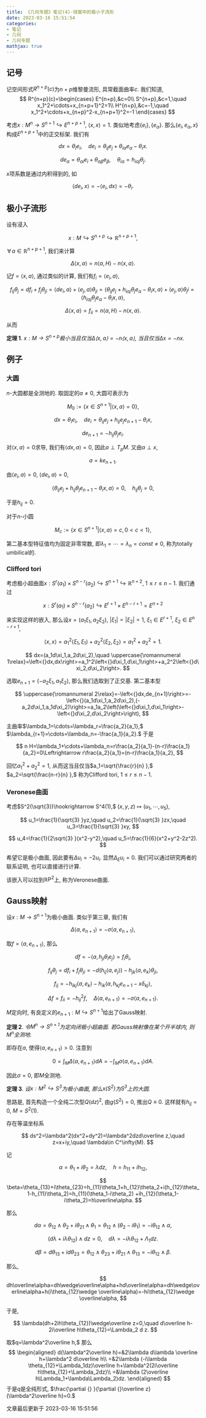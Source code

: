 ```yaml
---
title: 《几何专题》笔记(4)-球面中的极小子流形
date: 2023-03-16 15:51:54
categories: 
- 笔记
- 几何
- 几何专题
mathjax: true
---
```


## 记号

记空间形式$R^{n+p}(c)$为$n+p$维黎曼流形, 具常截面曲率$c$. 我们知道,
$$
R^{n+p}(c)=\begin{cases}
 E^{n+p},&c=0\\
 S^{n+p},&c=1,\quad x_1^2+\cdots+x_{n+p+1}^2=1\\
 H^{n+p},&c=-1,\quad x_1^2+\cdots+x_{n+p}^2-x_{n+p+1}^2=-1
 \end{cases}
$$

考虑$x:M^n\rightarrow S^{n+1}\hookrightarrow E^{n+p+1},$
$\left<{}x,x\right>=1.$ 类似地考虑$\{e_i\},\{e_\alpha\}.$
那么$\{e_i,e_\alpha,x\}$构成$E^{n+p+1}$中的正交标架. 我们有


$$
dx=\theta_ie_i,\quad de_i=\theta_{ij}e_j+\theta_{i\alpha}e_\alpha-\theta_ix.
$$




$$
de_\alpha=\theta_{\alpha i}e_i+\theta_{\alpha\beta}e_\beta,\quad \theta_{i\alpha}=h_{i\alpha j}\theta_j.
$$


$x$项系数是通过内积得到的, 如


$$
\left<{}de_i,x\right>=-\left<{}e_i,dx\right>=-\theta_i.
$$



## 极小子流形

设有浸入


$$
x:M\hookrightarrow S^{n+p}\hookrightarrow \mathbb{R}^{n+p+1},
$$


$\,\forall\,a\in \mathbb{R}^{n+p+1},$ 我们来计算


$$
\Delta\left<{}x,a\right>=n\left<{}a,H\right>-n\left<{}x,a\right>.
$$


记$f=\left<{}x,a\right>,$ 通过类似的计算,
我们有$f_i=\left<{}e_i,a\right>,$


$$
f_{ij}\theta_j=df_i+f_j\theta_{ji}=\left<{}de_i,a\right>+\left<{}e_j,a\right>\theta_{ji}=\left<{}\theta_{ij}e_j+h_{i\alpha j}\theta_je_\alpha-\theta_ix,a\right>+\left<{}e_j,a\right>\theta_ji=\left<{}h_{i\alpha j}\theta_je_\alpha-\theta_ix,a\right>,
$$




$$
\Delta\left<{}x,a\right>=f_{ii}=n\left<{}a,H\right>-n\left<{}x,a\right>.
$$



从而

**定理 1**. *$x:M\rightarrow S^{n+p}$极小当且仅当$\Delta\left<{}x,a\right>=-n\left<{}x,a\right>,$ 当且仅当$\Delta x=-nx.$* 

## 例子

### 大圆

$n$-大圆都是全测地的. 取固定的$a\neq 0,$ 大圆可表示为


$$
M_0:=\{x\in S^{n+1}|\left<{}x,a\right>=0\},
$$




$$
dx=\theta_i e_i,\quad de_i=\theta_{ij}e_j+h_{ij}e_je_{n+1}-\theta_ix,
$$




$$
de_{n+1}=-h_{ij}\theta_je_i.
$$

 对$\left<{}x,a\right>=0$求导,
我们有$\left<{}dx,a\right>=0,$ 因此$a\perp T_pM.$ 又由$a\perp x,$


$$
a=ke_{n+1}.
$$

 由$\left<{}e_i,a\right>=0,$ $\left<{}de_i,a\right>=0,$


$$
\left<{}\theta_{ij}e_j+h_{ij}\theta_je_{n+1}-\theta_ix,a\right>=0,\quad h_{ij}\theta_j=0,
$$


于是$h_{ij}=0.$

对于$n$-小圆 

$$
M_c:=\{x\in S^{n+1}|\left<{}x,a\right>=c,0<c<1\},
$$


第二基本型特征值均为固定非零常数,
即$\lambda_1=\cdots=\lambda_n=const\neq 0,$ 称为totally umbilical的.

### Clifford tori

考虑极小超曲面$x:S^r(a_1)\times S^{n-r}(a_2)\hookrightarrow S^{n+1}\hookrightarrow \mathbb{R}^{n+2},$
$1\le r\le n-1.$ 我们通过


$$
x:S^r(a_1)\times S^{n-r}(a_2)\hookrightarrow E^{r+1}\times E^{n-r+1}=E^{n+2}
$$

来实现这样的嵌入,
那么设$x=(a_1\xi_1,a_2\xi_2),$ $|\xi_1|=|\xi_2|=1,$ $\xi_1\in E^{r+1},$
$\xi_2\in E^{n-r+1},$


$$
\left<{}x,x\right>=a_1^2\left<{}\xi_1,\xi_1\right>+a_2^2\left<{}\xi_2,\xi_2\right>=a_1^2+a_2^2=1.
$$




$$
dx=(a_1d\xi_1,a_2d\xi_2),\quad \uppercase{\romannumeral 1\relax}=\left<{}dx,dx\right>=a_1^2\left<{}d\xi_1,d\xi_1\right>+a_2^2\left<{}d\xi_2,d\xi_2\right>.
$$


选取$e_{n+1}=(-a_2\xi_1,a_1\xi_2),$ 那么我们选取到了正交基. 第二基本型


$$
\uppercase{\romannumeral 2\relax}=-\left<{}dx,de_{n+1}\right>=-\left<{}(a_1d\xi_1,a_2d\xi_2),(-a_2d\xi_1,a_1d\xi_2)\right>=a_1a_2\left(\left<{}d\xi_1,d\xi_1\right>-\left<{}d\xi_2,d\xi_2\right>\right),
$$


主曲率$\lambda_1=\cdots=\lambda_r=\frac{a_2}{a_1},$
$\lambda_{r+1}=\cdots=\lambda_n=-\frac{a_1}{a_2}.$ 于是


$$
n H=\lambda_1+\cdots+\lambda_n=r\frac{a_2}{a_1}-(n-r)\frac{a_1}{a_2}=0\Leftrightarrow r\frac{a_2}{a_1}=(n-r)\frac{a_1}{a_2},
$$


回忆$a_1^2+a_2^2=1,$ 从而这当且仅当$a_1=\sqrt{\frac{r}{n} },$
$a_2=\sqrt{\frac{n-r}{n} },$ 称为Clifford tori, $1\le r\le n-1.$

### Veronese曲面

考虑$S^2(\sqrt{3})\hookrightarrow S^4(1),$
$(x,y,z)\mapsto (u_1,\cdots,u_5),$


$$
u_1=\frac{1}{\sqrt{3} }yz,\quad u_2=\frac{1}{\sqrt{3} }zx,\quad u_3=\frac{1}{\sqrt{3} }xy,
$$




$$
u_4=\frac{1}{2\sqrt{3} }(x^2-y^2),\quad u_5=\frac{1}{6}(x^2+y^2-2z^2).
$$


希望它是极小曲面, 因此要有$\Delta u_i=-2u_i.$ 显然$\Delta_E u_i=0.$
我们可以通过研究两者的联系证明, 也可以直接进行计算.

该嵌入可以拉到$\mathbb{R}\mathrm{P}^2$上, 称为Veronese曲面.

## Gauss映射

设$x:M\rightarrow S^{n+1}$为极小曲面. 类似于第三章, 我们有


$$
\Delta \left<{}a,e_{n+1}\right>=-\sigma\left<{}a,e_{n+1}\right>,
$$


取$f=\left<{}a,e_{n+1}\right>,$ 那么


$$
df=-\left<{}a,h_{ji}\theta_ie_j\right>=f_i\theta_i,
$$




$$
f_{ij}\theta_j=df_i+f_j\theta_{ji}=-d(h_{ij}\left<{}a,e_j\right>)-h_{jk}\left<{}a,e_k\right>\theta_{ji},
$$




$$
f_{ij}=-h_{ikj}\left<{}a,e_k\right>-h_{ik}\left<{}a,h_{kj}e_{n+1}-x\delta_{kj}\right>,
$$




$$
\Delta f=f_{ii}=-h_{ij}^2f,\quad \Delta\left<{}a,e_{n+1}\right>=-\sigma\left<{}a,e_{n+1}\right>.
$$


$M$定向时, 有良定义的$e_{n+1}:M\hookrightarrow S^{n+1}$给出了Gauss映射.

**定理 2**. *令$M^n\rightarrow S^{n+1}$为定向闭极小超曲面. 若Gauss映射像在某个开半球内, 则$M^n$全测地.* 

即存在$a,$ 使得$\left<{}a,e_{n+1}\right>>0.$ 注意到


$$
0=\int_M\Delta \left<{}a,e_{n+1}\right>dA=-\int_M\sigma \left<{}a,e_{n+1}\right>dA.
$$


因此$\sigma=0,$ 即$M$全测地.

**定理 3**. *设$x:M^2\hookrightarrow S^3$为极小曲面, 那么$x(S^2)$为$S^3$上的大圆.* 

思路是, 首先构造一个全纯二次型$Q(dz)^2,$ 由$g(S^2)=0,$ 推出$Q\equiv 0$.
这样就有$h_{ij}=0,$ $M=S^2(1).$

存在等温坐标系


$$
ds^2=\lambda^2(dx^2+dy^2)=\lambda^2dzd\overline z,\quad z=x+iy,\quad \lambda\in C^\infty(M).
$$



记 

$$
\alpha=\theta_1+i\theta_2=\lambda dz, \quad h=h_{11}+ih_{12},
$$




$$
\beta=\theta_{13}+i\theta_{23}=h_{11}\theta_1+h_{12}\theta_2+i(h_{12}\theta_1-h_{11}\theta_2)=h_{11}(\theta_1-i\theta_2) +ih_{12}(\theta_1-i\theta_2)=h\overline\alpha.
$$


那么


$$
d\alpha=\theta_{12}\wedge \theta_2+i\theta_{21}\wedge \theta_1=\theta_{12}\wedge (\theta_2-i\theta_1)=-i\theta_{12}\wedge\alpha,
$$




$$
(d\lambda + i\lambda \theta_{12})\wedge dz=0, \quad d\lambda=-i\lambda \theta_{12}+\Lambda_1dz.
$$





$$
d\beta=d\theta_{13}+id\theta_{23}=\theta_{12}\wedge\theta_{23}+i\theta_{21}\wedge\theta_{13}=-i\theta_{12}\wedge \beta.
$$


那么,


$$
dh\overline\alpha=dh\wedge\overline\alpha+hd\overline\alpha=dh\wedge\overline\alpha+h(i\theta_{12}\wedge \overline\alpha)=-hi\theta_{12}\wedge \overline\alpha,
$$


于是,


$$
\lambda(dh+2ih\theta_{12})\wedge\overline z=0,\quad d\overline h-2i\overline h\theta_{12}=\Lambda_2 d z.
$$


取$q=\lambda^2\overline h,$ 那么 
$$
\begin{aligned}
 d(\lambda^2\overline h)=&2\lambda d\lambda \overline h+\lambda^2 d\overline h\\
 =&2\lambda (-i\lambda \theta_{12}+\Lambda_1dz)\overline h+\lambda^2(2i\overline h\theta_{12}+\Lambda_2dz)\\
 =&\lambda (2\overline h\Lambda_1+\lambda\Lambda_2)dz.
 \end{aligned}
$$
 于是$q$是全纯形式,
$\frac{\partial {} }{\partial {}\overline z}(\lambda^2\overline h)=0.$

文章最后更新于 2023-03-16 15:51:56 
